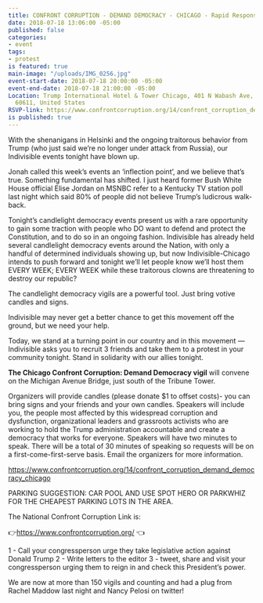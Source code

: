 ```yaml
---
title: CONFRONT CORRUPTION - DEMAND DEMOCRACY - CHICAGO - Rapid Response
date: 2018-07-18 13:06:00 -05:00
published: false
categories:
- event
tags:
- protest
is featured: true
main-image: "/uploads/IMG_0256.jpg"
event-start-date: 2018-07-18 20:00:00 -05:00
event-end-date: 2018-07-18 21:00:00 -05:00
Location: Trump International Hotel & Tower Chicago, 401 N Wabash Ave, Chicago, IL
  60611, United States
RSVP-link: https://www.confrontcorruption.org/14/confront_corruption_demand_democracy_chicago
is published: true
---
```


With the shenanigans in Helsinki and the ongoing traitorous behavior from Trump (who just said we’re no longer under attack from Russia), our Indivisible events tonight have blown up. 

Jonah called this week’s events an ‘inflection point’, and we believe that’s true. Something fundamental has shifted. I just heard former Bush White House official Elise Jordan on MSNBC refer to a Kentucky TV station poll last night which said 80% of people did not believe Trump’s ludicrous walk-back.

Tonight’s candlelight democracy events present us with a rare opportunity to gain some traction with people who DO want to defend and protect the Constitution, and to do so in an ongoing fashion. Indivisible has already held several candlelight democracy events around the Nation, with only a handful of determined individuals showing up, but now Indivisible-Chicago intends to push forward and tonight we’ll let people know we’ll host them EVERY WEEK; EVERY WEEK while these traitorous clowns are threatening to destroy our republic? 

The candlelight democracy vigils are a powerful tool. Just bring votive candles and signs. 

Indivisible may never get a better chance to get this movement off the ground, but we need your help.

Today, we stand at a turning point in our country and in this movement — Indivisible asks you to recruit 3 friends and take them to a protest in your community tonight.  Stand in solidarity with our allies tonight.  

**The Chicago Confront Corruption: Demand Democracy vigil** will convene on the Michigan Avenue Bridge, just south of the Tribune Tower.

Organizers will provide candles (please donate $1 to offset costs)- you can bring signs and your friends and your own candles. Speakers will include you, the people most affected by this widespread corruption and dysfunction, organizational leaders and grassroots activists who are working to hold the Trump administration accountable and create a democracy that works for everyone. Speakers will have two minutes to speak. There will be a total of 30 minutes of speaking so requests will be on a first-come-first-serve basis. Email the organizers for more information.

https://www.confrontcorruption.org/14/confront_corruption_demand_democracy_chicago

PARKING SUGGESTION: CAR POOL AND USE SPOT HERO OR PARKWHIZ FOR THE CHEAPEST PARKING LOTS IN THE AREA.  

The National Confront Corruption Link is: 

👉https://www.confrontcorruption.org/ 👈 

1 - Call your congressperson urge they take legislative action against Donald Trump
2 - Write letters to the editor
3 - tweet, share and visit your congressperson urging them to reign in and check this President’s power. 

We are now at more than 150 vigils and counting and had a plug from Rachel Maddow last night and Nancy Pelosi on twitter!  